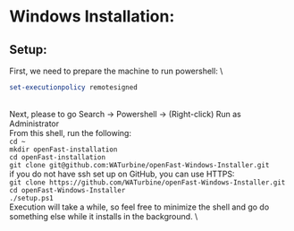 # Windows Installation:

## Setup:

First, we need to prepare the machine to run powershell: \

```powershell
set-executionpolicy remotesigned
```

\
Next, please to go Search -> Powershell -> (Right-click) Run as Administrator \
From this shell, run the following: \
`cd ~` \
`mkdir openFast-installation` \
`cd openFast-installation` \
`git clone git@github.com:WATurbine/openFast-Windows-Installer.git` \
if you do not have ssh set up on GitHub, you can use HTTPS: \
`git clone https://github.com/WATurbine/openFast-Windows-Installer.git` \
`cd openFast-Windows-Installer` \
`./setup.ps1` \
Execution will take a while, so feel free to minimize the shell and go do something else while it installs in the background. \
